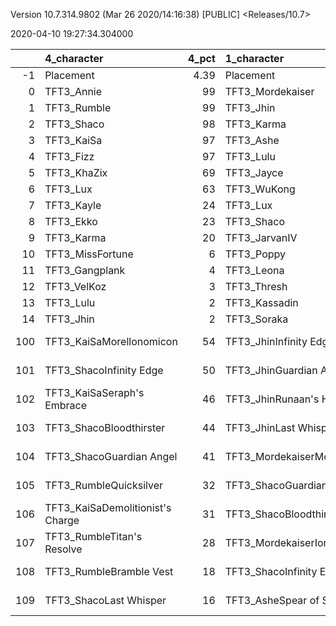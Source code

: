Version 10.7.314.9802 (Mar 26 2020/14:16:38) [PUBLIC] <Releases/10.7>

2020-04-10 19:27:34.304000

|     | 4_character                      |   4_pct | 1_character                    |   1_pct | 2_character                   |   2_pct | 3_character                     |   3_pct |
|----:|:---------------------------------|--------:|:-------------------------------|--------:|:------------------------------|--------:|:--------------------------------|--------:|
|  -1 | Placement                        |    4.39 | Placement                      |    4.44 | Placement                     |    4.47 | Placement                       |     4.5 |
|   0 | TFT3_Annie                       |   99    | TFT3_Mordekaiser               |   98    | TFT3_Syndra                   |  100    | TFT3_Vi                         |    78   |
|   1 | TFT3_Rumble                      |   99    | TFT3_Jhin                      |   97    | TFT3_Ahri                     |   99    | TFT3_Irelia                     |    57   |
|   2 | TFT3_Shaco                       |   98    | TFT3_Karma                     |   97    | TFT3_Zoe                      |   97    | TFT3_MissFortune                |    51   |
|   3 | TFT3_KaiSa                       |   97    | TFT3_Ashe                      |   94    | TFT3_Lux                      |   86    | TFT3_Kayle                      |    51   |
|   4 | TFT3_Fizz                        |   97    | TFT3_Lulu                      |   70    | TFT3_Neeko                    |   75    | TFT3_Lucian                     |    50   |
|   5 | TFT3_KhaZix                      |   69    | TFT3_Jayce                     |   58    | TFT3_Soraka                   |   73    | TFT3_Blitzcrank                 |    48   |
|   6 | TFT3_Lux                         |   63    | TFT3_WuKong                    |   57    | TFT3_Poppy                    |   63    | TFT3_Fiora                      |    42   |
|   7 | TFT3_Kayle                       |   24    | TFT3_Lux                       |   44    | TFT3_VelKoz                   |   41    | TFT3_Leona                      |    41   |
|   8 | TFT3_Ekko                        |   23    | TFT3_Shaco                     |   44    | TFT3_Annie                    |   33    | TFT3_Ekko                       |    40   |
|   9 | TFT3_Karma                       |   20    | TFT3_JarvanIV                  |   40    | TFT3_Rumble                   |   24    | TFT3_Thresh                     |    38   |
|  10 | TFT3_MissFortune                 |    6    | TFT3_Poppy                     |   35    | TFT3_Fizz                     |   23    | TFT3_ChoGath                    |    37   |
|  11 | TFT3_Gangplank                   |    4    | TFT3_Leona                     |   21    | TFT3_Lulu                     |   22    | TFT3_Malphite                   |    37   |
|  12 | TFT3_VelKoz                      |    3    | TFT3_Thresh                    |   11    | TFT3_TwistedFate              |    6    | TFT3_Shen                       |    33   |
|  13 | TFT3_Lulu                        |    2    | TFT3_Kassadin                  |    9    | TFT3_Karma                    |    6    | TFT3_Ezreal                     |    29   |
|  14 | TFT3_Jhin                        |    2    | TFT3_Soraka                    |    5    | TFT3_Rakan                    |    3    | TFT3_Jinx                       |    19   |
| 100 | TFT3_KaiSaMorellonomicon         |   54    | TFT3_JhinInfinity Edge         |   56    | TFT3_SyndraSeraph's Embrace   |   98    | TFT3_IreliaInfinity Edge        |    38   |
| 101 | TFT3_ShacoInfinity Edge          |   50    | TFT3_JhinGuardian Angel        |   55    | TFT3_SyndraRabadon's Deathcap |   33    | TFT3_LucianRed Buff             |    21   |
| 102 | TFT3_KaiSaSeraph's Embrace       |   46    | TFT3_JhinRunaan's Hurricane    |   42    | TFT3_NeekoGuardian Angel      |   30    | TFT3_KayleGuinsoo's Rageblade   |    17   |
| 103 | TFT3_ShacoBloodthirster          |   44    | TFT3_JhinLast Whisper          |   41    | TFT3_SyndraGuardian Angel     |   29    | TFT3_IreliaGuardian Angel       |    16   |
| 104 | TFT3_ShacoGuardian Angel         |   41    | TFT3_MordekaiserMorellonomicon |   21    | TFT3_NeekoIonic Spark         |   24    | TFT3_VelKozSeraph's Embrace     |    14   |
| 105 | TFT3_RumbleQuicksilver           |   32    | TFT3_ShacoGuardian Angel       |   18    | TFT3_SyndraJeweled Gauntlet   |   18    | TFT3_JinxGiant Slayer           |    13   |
| 106 | TFT3_KaiSaDemolitionist's Charge |   31    | TFT3_ShacoBloodthirster        |   17    | TFT3_NeekoMorellonomicon      |   17    | TFT3_KayleGuardian Angel        |    12   |
| 107 | TFT3_RumbleTitan's Resolve       |   28    | TFT3_MordekaiserIonic Spark    |   13    | TFT3_SyndraTrap Claw          |   16    | TFT3_KayleRapid Firecannon      |    12   |
| 108 | TFT3_RumbleBramble Vest          |   18    | TFT3_ShacoInfinity Edge        |   12    | TFT3_NeekoQuicksilver         |   16    | TFT3_IreliaLast Whisper         |    11   |
| 109 | TFT3_ShacoLast Whisper           |   16    | TFT3_AsheSpear of Shojin       |   10    | TFT3_SyndraChalice of Favor   |   16    | TFT3_IreliaInfiltrator's Talons |    10   |
